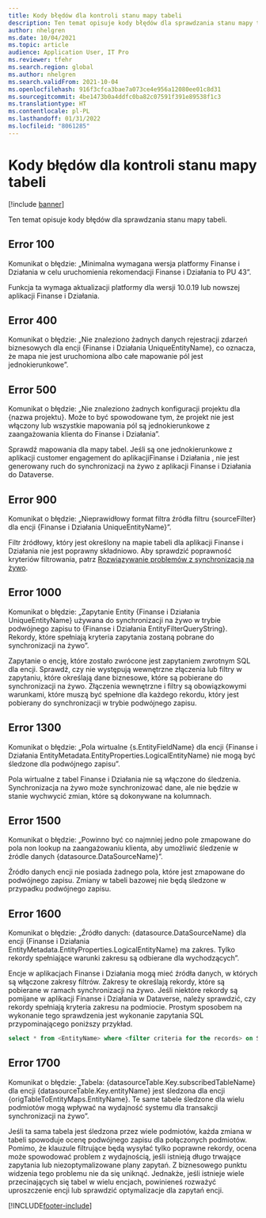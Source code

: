 ```yaml
---
title: Kody błędów dla kontroli stanu mapy tabeli
description: Ten temat opisuje kody błędów dla sprawdzania stanu mapy tabeli.
author: nhelgren
ms.date: 10/04/2021
ms.topic: article
audience: Application User, IT Pro
ms.reviewer: tfehr
ms.search.region: global
ms.author: nhelgren
ms.search.validFrom: 2021-10-04
ms.openlocfilehash: 916f3cfca3bae7a073ce4e956a12080ee01c8d31
ms.sourcegitcommit: 4be1473b0a4ddfc0ba82c07591f391e89538f1c3
ms.translationtype: HT
ms.contentlocale: pl-PL
ms.lasthandoff: 01/31/2022
ms.locfileid: "8061285"
---
```

# <a name="errors-codes-for-the-table-map-health-check"></a>Kody błędów dla kontroli stanu mapy tabeli

[!include [banner](../../includes/banner.md)]



Ten temat opisuje kody błędów dla sprawdzania stanu mapy tabeli.

## <a name="error-100"></a>Error 100

Komunikat o błędzie: „Minimalna wymagana wersja platformy Finanse i Działania w celu uruchomienia rekomendacji Finanse i Działania to PU 43”.

Funkcja ta wymaga aktualizacji platformy dla wersji 10.0.19 lub nowszej aplikacji Finanse i Działania.

## <a name="error-400"></a>Error 400

Komunikat o błędzie: „Nie znaleziono żadnych danych rejestracji zdarzeń biznesowych dla encji \{Finanse i Działania UniqueEntityName\}, co oznacza, że mapa nie jest uruchomiona albo całe mapowanie pól jest jednokierunkowe”.

## <a name="error-500"></a>Error 500

Komunikat o błędzie: „Nie znaleziono żadnych konfiguracji projektu dla \{nazwa projektu\}. Może to być spowodowane tym, że projekt nie jest włączony lub wszystkie mapowania pól są jednokierunkowe z zaangażowania klienta do Finanse i Działania”.

Sprawdź mapowania dla mapy tabel. Jeśli są one jednokierunkowe z aplikacji customer engagement do aplikacjiFinanse i Działania , nie jest generowany ruch do synchronizacji na żywo z aplikacji Finanse i Działania do Dataverse.

## <a name="error-900"></a>Error 900

Komunikat o błędzie: „Nieprawidłowy format filtra źródła filtru \{sourceFilter\} dla encji \{Finanse i Działania UniqueEntityName\}”.

Filtr źródłowy, który jest określony na mapie tabeli dla aplikacji Finanse i Działania nie jest poprawny składniowo. Aby sprawdzić poprawność kryteriów filtrowania, patrz [Rozwiązywanie problemów z synchronizacją na żywo](dual-write-troubleshooting-live-sync.md#live-synchronization-issues-that-are-caused-by-incorrect-query-filter-syntax-on-the-dual-write-maps).

## <a name="error-1000"></a>Error 1000

Komunikat o błędzie: „Zapytanie Entity \{Finanse i Działania UniqueEntityName\} używana do synchronizacji na żywo w trybie podwójnego zapisu to \{Finanse i Działania EntityFilterQueryString\}. Rekordy, które spełniają kryteria zapytania zostaną pobrane do synchronizacji na żywo”.

Zapytanie o encję, które zostało zwrócone jest zapytaniem zwrotnym SQL dla encji. Sprawdź, czy nie występują wewnętrzne złączenia lub filtry w zapytaniu, które określają dane biznesowe, które są pobierane do synchronizacji na żywo. Złączenia wewnętrzne i filtry są obowiązkowymi warunkami, które muszą być spełnione dla każdego rekordu, który jest pobierany do synchronizacji w trybie podwójnego zapisu.

## <a name="error-1300"></a>Error 1300

Komunikat o błędzie: „Pola wirtualne \{s.EntityFieldName\} dla encji \{Finanse i Działania EntityMetadata.EntityProperties.LogicalEntityName\} nie mogą być śledzone dla podwójnego zapisu”.

Pola wirtualne z tabel Finanse i Działania nie są włączone do śledzenia. Synchronizacja na żywo może synchronizować dane, ale nie będzie w stanie wychwycić zmian, które są dokonywane na kolumnach.

## <a name="error-1500"></a>Error 1500

Komunikat o błędzie: „Powinno być co najmniej jedno pole zmapowane do pola non lookup na zaangażowaniu klienta, aby umożliwić śledzenie w źródle danych \{datasource.DataSourceName\}”.

Źródło danych encji nie posiada żadnego pola, które jest zmapowane do podwójnego zapisu. Zmiany w tabeli bazowej nie będą śledzone w przypadku podwójnego zapisu.

## <a name="error-1600"></a>Error 1600

Komunikat o błędzie: „Źródło danych: \{datasource.DataSourceName\} dla encji \{Finanse i Działania EntityMetadata.EntityProperties.LogicalEntityName\} ma zakres. Tylko rekordy spełniające warunki zakresu są odbierane dla wychodzących”.

Encje w aplikacjach Finanse i Działania mogą mieć źródła danych, w których są włączone zakresy filtrów. Zakresy te określają rekordy, które są pobierane w ramach synchronizacji na żywo. Jeśli niektóre rekordy są pomijane w aplikacji Finanse i Działania w Dataverse, należy sprawdzić, czy rekordy spełniają kryteria zakresu na podmiocie. Prostym sposobem na wykonanie tego sprawdzenia jest wykonanie zapytania SQL przypominającego poniższy przykład.

```sql
select * from <EntityName> where <filter criteria for the records> on SQL.
```

## <a name="error-1700"></a>Error 1700

Komunikat o błędzie: „Tabela: \{datasourceTable.Key.subscribedTableName\} dla encji \{datasourceTable.Key.entityName\} jest śledzona dla encji \{origTableToEntityMaps.EntityName\}. Te same tabele śledzone dla wielu podmiotów mogą wpływać na wydajność systemu dla transakcji synchronizacji na żywo”.

Jeśli ta sama tabela jest śledzona przez wiele podmiotów, każda zmiana w tabeli spowoduje ocenę podwójnego zapisu dla połączonych podmiotów. Pomimo, że klauzule filtrujące będą wysyłać tylko poprawne rekordy, ocena może spowodować problem z wydajnością, jeśli istnieją długo trwające zapytania lub niezoptymalizowane plany zapytań. Z biznesowego punktu widzenia tego problemu nie da się uniknąć. Jednakże, jeśli istnieje wiele przecinających się tabel w wielu encjach, powinieneś rozważyć uproszczenie encji lub sprawdzić optymalizacje dla zapytań encji.

[!INCLUDE[footer-include](../../../../includes/footer-banner.md)]
